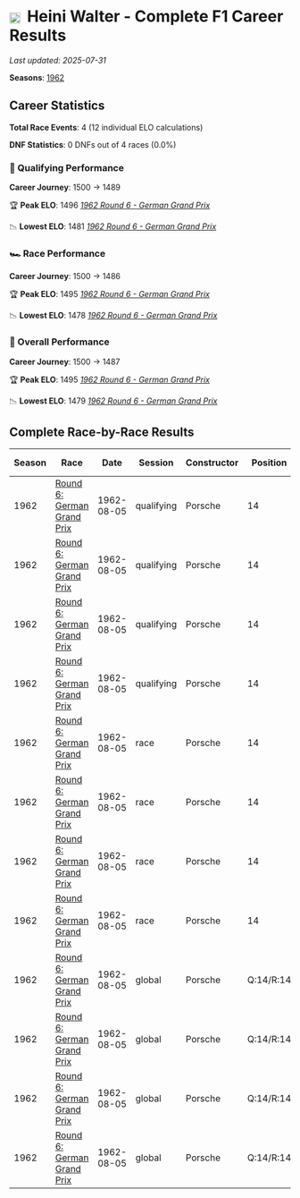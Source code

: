 # <img src="https://upload.wikimedia.org/wikipedia/commons/f/f3/Flag_of_Switzerland.svg" alt="Switzerland" width="20" height="auto" style="vertical-align: middle; margin-right: 5px;" onerror="this.outerHTML='🇨🇭'; this.style.marginRight='5px';"/> Heini Walter - Complete F1 Career Results

*Last updated: 2025-07-31*

**Seasons**: [1962](../seasons/1962-season-report)

## Career Statistics

**Total Race Events**: 4 (12 individual ELO calculations)

**DNF Statistics**: 0 DNFs out of 4 races (0.0%)

### 🏁 Qualifying Performance
**Career Journey**: 1500 → 1489

🏆 **Peak ELO**: 1496
   *[1962 Round 6 - German Grand Prix](../seasons/1962-season-report#round-6-german-grand-prix)*

📉 **Lowest ELO**: 1481
   *[1962 Round 6 - German Grand Prix](../seasons/1962-season-report#round-6-german-grand-prix)*

### 🏎️ Race Performance
**Career Journey**: 1500 → 1486

🏆 **Peak ELO**: 1495
   *[1962 Round 6 - German Grand Prix](../seasons/1962-season-report#round-6-german-grand-prix)*

📉 **Lowest ELO**: 1478
   *[1962 Round 6 - German Grand Prix](../seasons/1962-season-report#round-6-german-grand-prix)*

### 🌟 Overall Performance
**Career Journey**: 1500 → 1487

🏆 **Peak ELO**: 1495
   *[1962 Round 6 - German Grand Prix](../seasons/1962-season-report#round-6-german-grand-prix)*

📉 **Lowest ELO**: 1479
   *[1962 Round 6 - German Grand Prix](../seasons/1962-season-report#round-6-german-grand-prix)*


## Complete Race-by-Race Results

| Season | Race | Date | Session | Constructor | Position | Starting ELO | ELO Change | Final ELO | Teammate |
|--------|------|------|---------|-------------|----------|--------------|------------|-----------|----------|
| 1962 | [Round 6: German Grand Prix](../seasons/1962-season-report#round-6-german-grand-prix) | 1962-08-05 | qualifying | Porsche | 14 | 1500 | -4 | 1496 | [<img src="https://upload.wikimedia.org/wikipedia/commons/a/a4/Flag_of_the_United_States.svg" alt="United States" width="20" height="auto" style="vertical-align: middle; margin-right: 5px;" onerror="this.outerHTML='🇺🇸'; this.style.marginRight='5px';"/> Dan Gurney](dan-gurney) |
| 1962 | [Round 6: German Grand Prix](../seasons/1962-season-report#round-6-german-grand-prix) | 1962-08-05 | qualifying | Porsche | 14 | 1496 | -6 | 1490 | [<img src="https://upload.wikimedia.org/wikipedia/commons/4/4c/Flag_of_Sweden.svg" alt="Sweden" width="20" height="auto" style="vertical-align: middle; margin-right: 5px;" onerror="this.outerHTML='🇸🇪'; this.style.marginRight='5px';"/> Jo Bonnier](jo-bonnier) |
| 1962 | [Round 6: German Grand Prix](../seasons/1962-season-report#round-6-german-grand-prix) | 1962-08-05 | qualifying | Porsche | 14 | 1490 | -10 | 1481 | [<img src="https://upload.wikimedia.org/wikipedia/commons/2/20/Flag_of_the_Netherlands.svg" alt="Netherlands" width="20" height="auto" style="vertical-align: middle; margin-right: 5px;" onerror="this.outerHTML='🇳🇱'; this.style.marginRight='5px';"/> Carel Godin de Beaufort](carel-godin-de-beaufort) |
| 1962 | [Round 6: German Grand Prix](../seasons/1962-season-report#round-6-german-grand-prix) | 1962-08-05 | qualifying | Porsche | 14 | 1481 | +9 | 1489 | [<img src="https://upload.wikimedia.org/wikipedia/commons/0/03/Flag_of_Italy.svg" alt="Italy" width="20" height="auto" style="vertical-align: middle; margin-right: 5px;" onerror="this.outerHTML='🇮🇹'; this.style.marginRight='5px';"/> Nino Vaccarella](nino-vaccarella) |
| 1962 | [Round 6: German Grand Prix](../seasons/1962-season-report#round-6-german-grand-prix) | 1962-08-05 | race | Porsche | 14 | 1500 | -5 | 1495 | [<img src="https://upload.wikimedia.org/wikipedia/commons/a/a4/Flag_of_the_United_States.svg" alt="United States" width="20" height="auto" style="vertical-align: middle; margin-right: 5px;" onerror="this.outerHTML='🇺🇸'; this.style.marginRight='5px';"/> Dan Gurney](dan-gurney) |
| 1962 | [Round 6: German Grand Prix](../seasons/1962-season-report#round-6-german-grand-prix) | 1962-08-05 | race | Porsche | 14 | 1495 | -7 | 1488 | [<img src="https://upload.wikimedia.org/wikipedia/commons/4/4c/Flag_of_Sweden.svg" alt="Sweden" width="20" height="auto" style="vertical-align: middle; margin-right: 5px;" onerror="this.outerHTML='🇸🇪'; this.style.marginRight='5px';"/> Jo Bonnier](jo-bonnier) |
| 1962 | [Round 6: German Grand Prix](../seasons/1962-season-report#round-6-german-grand-prix) | 1962-08-05 | race | Porsche | 14 | 1488 | -10 | 1478 | [<img src="https://upload.wikimedia.org/wikipedia/commons/2/20/Flag_of_the_Netherlands.svg" alt="Netherlands" width="20" height="auto" style="vertical-align: middle; margin-right: 5px;" onerror="this.outerHTML='🇳🇱'; this.style.marginRight='5px';"/> Carel Godin de Beaufort](carel-godin-de-beaufort) |
| 1962 | [Round 6: German Grand Prix](../seasons/1962-season-report#round-6-german-grand-prix) | 1962-08-05 | race | Porsche | 14 | 1478 | +8 | 1486 | [<img src="https://upload.wikimedia.org/wikipedia/commons/0/03/Flag_of_Italy.svg" alt="Italy" width="20" height="auto" style="vertical-align: middle; margin-right: 5px;" onerror="this.outerHTML='🇮🇹'; this.style.marginRight='5px';"/> Nino Vaccarella](nino-vaccarella) |
| 1962 | [Round 6: German Grand Prix](../seasons/1962-season-report#round-6-german-grand-prix) | 1962-08-05 | global | Porsche | Q:14/R:14 | 1500 | -5 | 1495 | [<img src="https://upload.wikimedia.org/wikipedia/commons/a/a4/Flag_of_the_United_States.svg" alt="United States" width="20" height="auto" style="vertical-align: middle; margin-right: 5px;" onerror="this.outerHTML='🇺🇸'; this.style.marginRight='5px';"/> Dan Gurney](dan-gurney) |
| 1962 | [Round 6: German Grand Prix](../seasons/1962-season-report#round-6-german-grand-prix) | 1962-08-05 | global | Porsche | Q:14/R:14 | 1495 | -7 | 1489 | [<img src="https://upload.wikimedia.org/wikipedia/commons/4/4c/Flag_of_Sweden.svg" alt="Sweden" width="20" height="auto" style="vertical-align: middle; margin-right: 5px;" onerror="this.outerHTML='🇸🇪'; this.style.marginRight='5px';"/> Jo Bonnier](jo-bonnier) |
| 1962 | [Round 6: German Grand Prix](../seasons/1962-season-report#round-6-german-grand-prix) | 1962-08-05 | global | Porsche | Q:14/R:14 | 1489 | -10 | 1479 | [<img src="https://upload.wikimedia.org/wikipedia/commons/2/20/Flag_of_the_Netherlands.svg" alt="Netherlands" width="20" height="auto" style="vertical-align: middle; margin-right: 5px;" onerror="this.outerHTML='🇳🇱'; this.style.marginRight='5px';"/> Carel Godin de Beaufort](carel-godin-de-beaufort) |
| 1962 | [Round 6: German Grand Prix](../seasons/1962-season-report#round-6-german-grand-prix) | 1962-08-05 | global | Porsche | Q:14/R:14 | 1479 | +8 | 1487 | [<img src="https://upload.wikimedia.org/wikipedia/commons/0/03/Flag_of_Italy.svg" alt="Italy" width="20" height="auto" style="vertical-align: middle; margin-right: 5px;" onerror="this.outerHTML='🇮🇹'; this.style.marginRight='5px';"/> Nino Vaccarella](nino-vaccarella) |
